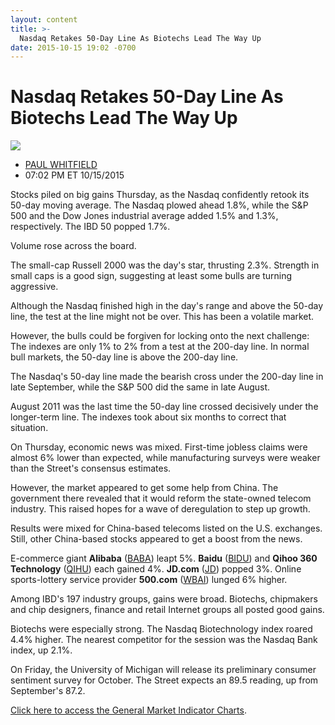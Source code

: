 ```yaml
---
layout: content
title: >-
  Nasdaq Retakes 50-Day Line As Biotechs Lead The Way Up
date: 2015-10-15 19:02 -0700
---
```



Nasdaq Retakes 50-Day Line As Biotechs Lead The Way Up
=======================================================


![](https://www.investors.com/wp-content/uploads/ibd-migrated-images/MPv_151016_635805201251352557.png)

* [PAUL WHITFIELD](https://www.investors.com/author/whitfieldp/ "Posts by PAUL WHITFIELD")
* 07:02 PM ET 10/15/2015




  

Stocks piled on big gains Thursday, as the Nasdaq confidently retook its 50-day moving average. The Nasdaq plowed ahead 1.8%, while the S&P 500 and the Dow Jones industrial average added 1.5% and 1.3%, respectively. The IBD 50 popped 1.7%.

  

Volume rose across the board.

  

The small-cap Russell 2000 was the day's star, thrusting 2.3%. Strength in small caps is a good sign, suggesting at least some bulls are turning aggressive.

  

Although the Nasdaq finished high in the day's range and above the 50-day line, the test at the line might not be over. This has been a volatile market.

  

However, the bulls could be forgiven for locking onto the next challenge: The indexes are only 1% to 2% from a test at the 200-day line. In normal bull markets, the 50-day line is above the 200-day line.

  

The Nasdaq's 50-day line made the bearish cross under the 200-day line in late September, while the S&P 500 did the same in late August.

  

August 2011 was the last time the 50-day line crossed decisively under the longer-term line. The indexes took about six months to correct that situation.

  

On Thursday, economic news was mixed. First-time jobless claims were almost 6% lower than expected, while manufacturing surveys were weaker than the Street's consensus estimates.

  

However, the market appeared to get some help from China. The government there revealed that it would reform the state-owned telecom industry. This raised hopes for a wave of deregulation to step up growth.

  

Results were mixed for China-based telecoms listed on the U.S. exchanges. Still, other China-based stocks appeared to get a boost from the news.

  

E-commerce giant **Alibaba** ([BABA](https://research.investors.com/quote.aspx?symbol=BABA)) leapt 5%. **Baidu** ([BIDU](https://research.investors.com/quote.aspx?symbol=BIDU)) and **Qihoo 360 Technology** ([QIHU](https://research.investors.com/quote.aspx?symbol=QIHU)) each gained 4%. **JD.com** ([JD](https://research.investors.com/quote.aspx?symbol=JD)) popped 3%. Online sports-lottery service provider **500.com** ([WBAI](https://research.investors.com/quote.aspx?symbol=WBAI)) lunged 6% higher.

  

Among IBD's 197 industry groups, gains were broad. Biotechs, chipmakers and chip designers, finance and retail Internet groups all posted good gains.

  

Biotechs were especially strong. The Nasdaq Biotechnology index roared 4.4% higher. The nearest competitor for the session was the Nasdaq Bank index, up 2.1%.

  

On Friday, the University of Michigan will release its preliminary consumer sentiment survey for October. The Street expects an 89.5 reading, up from September's 87.2.

  

[Click here to access the General Market Indicator Charts](https://www.investors.com/pdf/GMI_101615.pdf).




